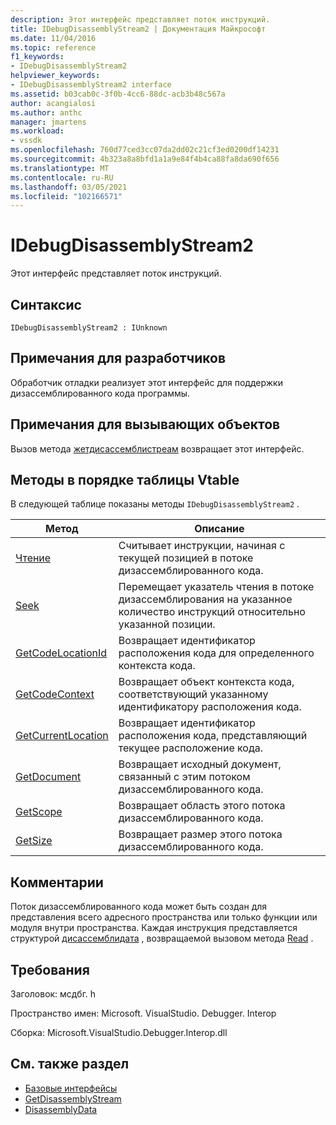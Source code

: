 ```yaml
---
description: Этот интерфейс представляет поток инструкций.
title: IDebugDisassemblyStream2 | Документация Майкрософт
ms.date: 11/04/2016
ms.topic: reference
f1_keywords:
- IDebugDisassemblyStream2
helpviewer_keywords:
- IDebugDisassemblyStream2 interface
ms.assetid: b03cab0c-3f0b-4cc6-88dc-acb3b48c567a
author: acangialosi
ms.author: anthc
manager: jmartens
ms.workload:
- vssdk
ms.openlocfilehash: 760d77ced3cc07da2dd02c21cf3ed0200df14231
ms.sourcegitcommit: 4b323a8a8bfd1a1a9e84f4b4ca88fa8da690f656
ms.translationtype: MT
ms.contentlocale: ru-RU
ms.lasthandoff: 03/05/2021
ms.locfileid: "102166571"
---
```

# <a name="idebugdisassemblystream2"></a>IDebugDisassemblyStream2
Этот интерфейс представляет поток инструкций.

## <a name="syntax"></a>Синтаксис

```
IDebugDisassemblyStream2 : IUnknown
```

## <a name="notes-for-implementers"></a>Примечания для разработчиков
 Обработчик отладки реализует этот интерфейс для поддержки дизассемблированного кода программы.

## <a name="notes-for-callers"></a>Примечания для вызывающих объектов
 Вызов метода [жетдисассемблистреам](../../../extensibility/debugger/reference/idebugprogram2-getdisassemblystream.md) возвращает этот интерфейс.

## <a name="methods-in-vtable-order"></a>Методы в порядке таблицы Vtable
 В следующей таблице показаны методы `IDebugDisassemblyStream2` .

|Метод|Описание|
|------------|-----------------|
|[Чтение](../../../extensibility/debugger/reference/idebugdisassemblystream2-read.md)|Считывает инструкции, начиная с текущей позицией в потоке дизассемблированного кода.|
|[Seek](../../../extensibility/debugger/reference/idebugdisassemblystream2-seek.md)|Перемещает указатель чтения в потоке дизассемблирования на указанное количество инструкций относительно указанной позиции.|
|[GetCodeLocationId](../../../extensibility/debugger/reference/idebugdisassemblystream2-getcodelocationid.md)|Возвращает идентификатор расположения кода для определенного контекста кода.|
|[GetCodeContext](../../../extensibility/debugger/reference/idebugdisassemblystream2-getcodecontext.md)|Возвращает объект контекста кода, соответствующий указанному идентификатору расположения кода.|
|[GetCurrentLocation](../../../extensibility/debugger/reference/idebugdisassemblystream2-getcurrentlocation.md)|Возвращает идентификатор расположения кода, представляющий текущее расположение кода.|
|[GetDocument](../../../extensibility/debugger/reference/idebugdisassemblystream2-getdocument.md)|Возвращает исходный документ, связанный с этим потоком дизассемблированного кода.|
|[GetScope](../../../extensibility/debugger/reference/idebugdisassemblystream2-getscope.md)|Возвращает область этого потока дизассемблированного кода.|
|[GetSize](../../../extensibility/debugger/reference/idebugdisassemblystream2-getsize.md)|Возвращает размер этого потока дизассемблированного кода.|

## <a name="remarks"></a>Комментарии
 Поток дизассемблированного кода может быть создан для представления всего адресного пространства или только функции или модуля внутри пространства. Каждая инструкция представляется структурой [дисассемблидата](../../../extensibility/debugger/reference/disassemblydata.md) , возвращаемой вызовом метода [Read](../../../extensibility/debugger/reference/idebugdisassemblystream2-read.md) .

## <a name="requirements"></a>Требования
 Заголовок: мсдбг. h

 Пространство имен: Microsoft. VisualStudio. Debugger. Interop

 Сборка: Microsoft.VisualStudio.Debugger.Interop.dll

## <a name="see-also"></a>См. также раздел
- [Базовые интерфейсы](../../../extensibility/debugger/reference/core-interfaces.md)
- [GetDisassemblyStream](../../../extensibility/debugger/reference/idebugprogram2-getdisassemblystream.md)
- [DisassemblyData](../../../extensibility/debugger/reference/disassemblydata.md)
